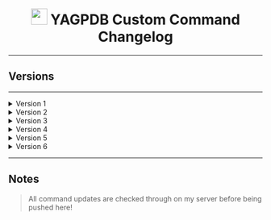 <h1 align="center"><img src="https://yagpdb.xyz/static/img/logo_y.png" height=32px width=32px></img>&nbspYAGPDB Custom Command Changelog</h1>


---

## Versions

---

<details>
<summary>Version 1</summary>

- **V1**
	**•** [`V1.0`](https://github.com/Ranger-4297/YAGPDB-ccs/releases/tag/V1) - Oudated (15 Feb 21).  
	**•** [`V1.4`](https://github.com/Ranger-4297/YAGPDB-ccs/releases/tag/V1.4) - Oudated (21 Aug 21).  
	**•** [`v1.7`](https://github.com/Ranger-4297/YAGPDB-ccs/releases/tag/V1.7) - Oudated (24 Oct 21).
</details>

<details>
	<summary>Version 2</summary>

- **V2**
	**•** [`V2`](https://github.com/Ranger-4297/YAGPDB-ccs/releases/tag/V2) - Oudated (06 Dec 21).  
	**•** [`V2.4`](https://github.com/Ranger-4297/YAGPDB-ccs/releases/tag/V2.4) - Oudated (12 Dec 21).  
</details>

<details>
	<summary>Version 3</summary>

- **V3**
	**•** [`V3`](https://github.com/Ranger-4297/YAGPDB-ccs/releases/tag/V3) - Outdated (11 Aug 22).  
</details>

<details>
	<summary>Version 4</summary>

- **V4**
	**•** [`V4`](https://github.com/Ranger-4297/YAGPDB-ccs/releases/tag/V4) - Oudated (17 Aug 22).  
	**•** [`V4.2`](https://github.com/Ranger-4297/YAGPDB-ccs/releases/tag/V4.2) - Oudated (20 Aug 22).  
	**•** [`V4.4`](https://github.com/Ranger-4297/YAGPDB-ccs/releases/tag/V4.4) - Outdated (22 Aug 22).  
	**•** [`V4.5`](https://github.com/Ranger-4297/YAGPDB-ccs/releases/tag/V4.5) - Outdated (22 Aug 22).  
	**•** [`V4.6`](https://github.com/Ranger-4297/YAGPDB-ccs/releases/tag/V4.6) - Outdated (23 Aug 22).  
</details>

<details>
	<summary>Version 5</summary>

- **V5**
	**•** [`V5`](https://github.com/Ranger-4297/YAGPDB-ccs/releases/tag/V5) - Oudated (05 Jan 23).
</details>

<details>
	<summary>Version 6</summary>

- **V6**
	**•** [`V6`](https://github.com/Ranger-4297/YAGPDB-ccs/releases/tag/V5) - Oudated (30 Mar 23).  
	**•** [`V6.3`](https://github.com/Ranger-4297/YAGPDB-ccs/releases/tag/V6.3) - Current (30 Mar 23).
</details>

---

## Notes
> All command updates are checked through on my server before being pushed here!